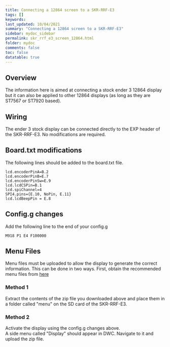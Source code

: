 ```yaml
---
title: Connecting a 12864 screen to a SKR-RRF-E3
tags: []
keywords: 
last_updated: 10/04/2021
summary: "Connecting a 12864 screen to a SKR-RRF-E3"
sidebar: mydoc_sidebar
permalink: skr_rrf_e3_screen_12864.html
folder: mydoc
comments: false
toc: false
datatable: true
---
```


## Overview

The information here is aimed at connecting a stock ender 3 12864 display but it can also be applied to other 12864 displays (as long as they are ST7567 or ST7920 based). 

## Wiring

The ender 3 stock display can be connected directly to the EXP header of the SKR-RRF-E3. No modifications are required.

## Board.txt modifications

The following lines should be added to the board.txt file.

```
lcd.encoderPinA=B.2
lcd.encoderPinB=E.7
lcd.encoderPinSw=E.9
lcd.lcdCSPin=B.1
lcd.spiChannel=4
SPI4.pins={E.10, NoPin, E.11}
lcd.lcdBeepPin = E.8
```

## Config.g changes

Add the following line to the end of your config.g

```
M918 P1 E4 F100000
```

## Menu Files

Menu files must be uploaded to allow the display to generate the correct information. This can be done in two ways.
First, obtain the recommended menu files from [here](https://github.com/jadonmmiller/UltimateDuetMenuSystem/releases/)

### Method 1

Extract the contents of the zip file you downloaded above and place them in a folder called "menu" on the SD card of the SKR-RRF-E3. 

### Method 2

Activate the display using the config.g changes above.  
A side menu called "Display" should appear in DWC. Navigate to it and upload the zip file.  